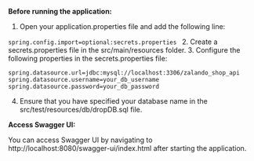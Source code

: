 **Before running the application:**

1. Open your application.properties file and add the following line:

`spring.config.import=optional:secrets.properties
`
2. Create a secrets.properties file in the src/main/resources folder.
3. Configure the following properties in the secrets.properties file:

`spring.datasource.url=jdbc:mysql://localhost:3306/zalando_shop_api
spring.datasource.username=your_db_username
spring.datasource.password=your_db_password`

4. Ensure that you have specified your database name in the src/test/resources/db/dropDB.sql file.

**Access Swagger UI:**

You can access Swagger UI by navigating to http://localhost:8080/swagger-ui/index.html after starting the application.


